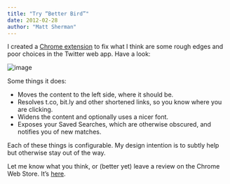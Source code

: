 ```yaml
---
title: "Try “Better Bird”"
date: 2012-02-28
author: "Matt Sherman"
---
```


I created a [Chrome extension](//chrome.google.com/webstore/detail/dolfbfbhjniibjlmpebhdkjanjlcnolp?hl=en-US) to fix what I think are some rough edges and poor choices in the Twitter web app. Have a look:


![image](//clipperhouse.files.wordpress.com/2012/02/screen1.png)



Some things it does:

*   Moves the content to the left side, where it should be.
*   Resolves t.co, bit.ly and other shortened links, so you know where you are clicking.
*   Widens the content and optionally uses a nicer font.
*   Exposes your Saved Searches, which are otherwise obscured, and notifies you of new matches.

Each of these things is configurable. My design intention is to subtly help but otherwise stay out of the way.

Let me know what you think, or (better yet) leave a review on the Chrome Web Store. It’s [here](//chrome.google.com/webstore/detail/dolfbfbhjniibjlmpebhdkjanjlcnolp?hl=en).
